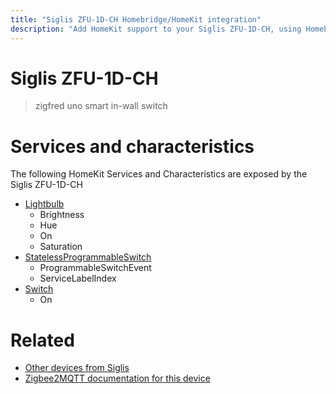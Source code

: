 ```yaml
---
title: "Siglis ZFU-1D-CH Homebridge/HomeKit integration"
description: "Add HomeKit support to your Siglis ZFU-1D-CH, using Homebridge, Zigbee2MQTT and homebridge-z2m."
---
```

<!---
This file has been GENERATED using src/docgen/docgen.ts
DO NOT EDIT THIS FILE MANUALLY!
-->
# Siglis ZFU-1D-CH
> zigfred uno smart in-wall switch


# Services and characteristics
The following HomeKit Services and Characteristics are exposed by
the Siglis ZFU-1D-CH

* [Lightbulb](../../light.md)
  * Brightness
  * Hue
  * On
  * Saturation
* [StatelessProgrammableSwitch](../../action.md)
  * ProgrammableSwitchEvent
  * ServiceLabelIndex
* [Switch](../../switch.md)
  * On


# Related
* [Other devices from Siglis](../index.md#siglis)
* [Zigbee2MQTT documentation for this device](https://www.zigbee2mqtt.io/devices/ZFU-1D-CH.html)